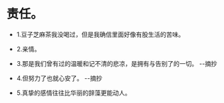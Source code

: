 # 责任。

- 1.豆子芝麻茶我没喝过，但是我确信里面好像有股生活的苦味。

- 2.亲情。

- 3.那是我们曾有过的温暖和记不清的悲凉，是拥有与告别了的一切。 --摘抄

- 4.但努力了也就心安了。 --摘抄

- 5.真挚的感情往往比华丽的辞藻更能动人。
